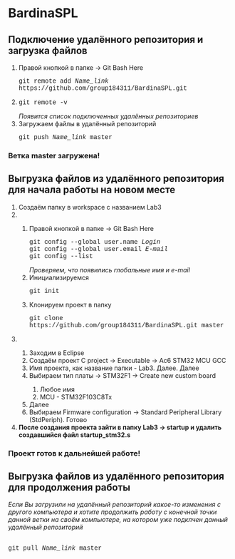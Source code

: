 <h1>BardinaSPL</h1>
<h2>Подключение удалённого репозитория и загрузка файлов</h2>
<ol>
<li>Правой кнопкой в папке → Git Bash Here
<p><font face = Courier New>git remote add <i>Name_link</i> https://github.com/group184311/BardinaSPL.git</p></font>
</li>
<li>
<p><font face = Courier New>git remote -v</font></p>
<i>Появится список подключенных удалённых репозиториев</i>
</li>
<li>Загружаем файлы в удалённый репозиторий
<p><font face = Courier New>git push <i>Name_link</i> master</font></p>
</li>
</ol>
<h3>Ветка master загружена!</h3>
<h2>Выгрузка файлов из удалённого репозитория для начала работы на новом месте</h2>
<ol>
<li>Создаём папку в workspace с названием Lab3</li>
<li></li>
  <ol>
  <li>Правой кнопкой в папке → Git Bash Here
  <p><font face = Courier New>git config --global user.name <i> Login </i> <br>
  git config --global user.email <i> E-mail </i> <br>
  git config --list </font></p>
  <i>Проверяем, что появились глобальные имя и e-mail </i></li>
  <li>Инициализируемся
  <p><font face = Courier New>git init</font></p></li>
  <li>Клонируем проект в папку
  <p><font face = Courier New>git clone https://github.com/group184311/BardinaSPL.git master </font></p></li>
  </ol>
<li></li>
  <ol>
  <li>Заходим в Eclipse</li>
  <li>Создаём проект C project → Executable → Ac6 STM32 MCU GCC</li>
  <li>Имя проекта, как название папки - Lab3. Далее. Далее</li>
  <li>Выбираем тип платы → STM32F1 → Create new custom board</li>
    <ol>
    <li>Любое имя</li>
    <li>MCU - STM32F103C8Tx</li>
    </ol>
  <li>Далее</li>
  <li>Выбираем Firmware configuration → Standard Peripheral Library (StdPeriph). Готово</li>
  </ol>
<li><b>После создания проекта зайти в папку Lab3 → startup и удалить создавшийся файл startup_stm32.s</b>
</ol>
<h3>Проект готов к дальнейшей работе!</h3>
<h2>Выгрузка файлов из удалённого репозитория для продолжения работы</h2>
<i>Если Вы загрузили на удалённый репозиторий какое-то изменения с другого компьютера и хотите продолжить работу с конечной точки данной ветки на своём компьютере, на котором уже подклчен данный удалённый репозиторий</i><br>
<br>
<p><font face = Courier New>git pull <i>Name_link</i> master</font></p>
